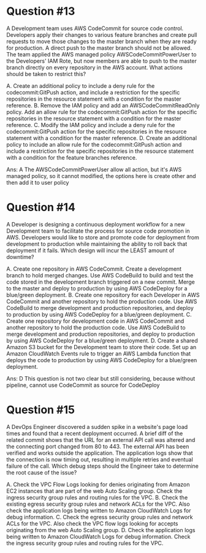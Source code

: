 # Question #13
A Development team uses AWS CodeCommit for source code control. Developers apply their changes to various feature branches and create pull requests to move those changes to the master branch when they are ready for production. A direct push to the master branch should not be allowed. The team applied the
AWS managed policy AWSCodeCommitPowerUser to the Developers' IAM Rote, but now members are able to push to the master branch directly on every repository in the AWS account.
What actions should be taken to restrict this?

A. Create an additional policy to include a deny rule for the codecommit:GitPush action, and include a restriction for the specific repositories in the resource statement with a condition for the master reference.
B. Remove the IAM policy and add an AWSCodeCommitReadOnly policy. Add an allow rule for the codecommit:GitPush action for the specific repositories in the resource statement with a condition for the master reference.
C. Modify the IAM policy and include a deny rule for the codecommit:GitPush action for the specific repositories in the resource statement with a condition for the master reference.
D. Create an additional policy to include an allow rule for the codecommit:GitPush action and include a restriction for the specific repositories in the resource statement with a condition for the feature branches reference.

Ans: A
The AWSCodeCommitPowerUser allow all action, but it's AWS managed policy, so it cannot modified, the options here is create other and then add it to user policy

# Question #14
A Developer is designing a continuous deployment workflow for a new Development team to facilitate the process for source code promotion in AWS. Developers would like to store and promote code for deployment from development to production while maintaining the ability to roll back that deployment if it fails.
Which design will incur the LEAST amount of downtime?

A. Create one repository in AWS CodeCommit. Create a development branch to hold merged changes. Use AWS CodeBuild to build and test the code stored in the development branch triggered on a new commit. Merge to the master and deploy to production by using AWS CodeDeploy for a blue/green deployment.
B. Create one repository for each Developer in AWS CodeCommit and another repository to hold the production code. Use AWS CodeBuild to merge development and production repositories, and deploy to production by using AWS CodeDeploy for a blue/green deployment.
C. Create one repository for development code in AWS CodeCommit and another repository to hold the production code. Use AWS CodeBuild to merge development and production repositories, and deploy to production by using AWS CodeDeploy for a blue/green deployment.
D. Create a shared Amazon S3 bucket for the Development team to store their code. Set up an Amazon CloudWatch Events rule to trigger an AWS Lambda function that deploys the code to production by using AWS CodeDeploy for a blue/green deployment.

Ans: D
This question is not two clear but still considering, because without pipeline, cannot use CodeCommit as source for CodeDeploy

# Question #15
A DevOps Engineer discovered a sudden spike in a website's page load times and found that a recent deployment occurred. A brief diff of the related commit shows that the URL for an external API call was altered and the connecting port changed from 80 to 443. The external API has been verified and works outside the application. The application logs show that the connection is now timing out, resulting in multiple retries and eventual failure of the call.
Which debug steps should the Engineer take to determine the root cause of the issue?

A. Check the VPC Flow Logs looking for denies originating from Amazon EC2 instances that are part of the web Auto Scaling group. Check the ingress security group rules and routing rules for the VPC.
B. Check the existing egress security group rules and network ACLs for the VPC. Also check the application logs being written to Amazon CloudWatch Logs for debug information.
C. Check the egress security group rules and network ACLs for the VPC. Also check the VPC flow logs looking for accepts originating from the web Auto Scaling group.
D. Check the application logs being written to Amazon CloudWatch Logs for debug information. Check the ingress security group rules and routing rules for the VPC.
